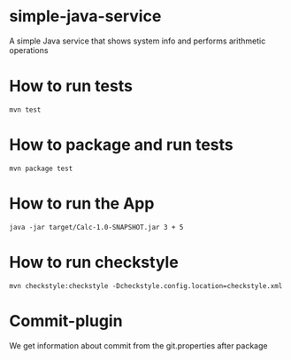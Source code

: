 # simple-java-service
A simple Java service that shows system info and performs arithmetic operations

# How to run tests
```
mvn test
```
# How to package and run tests
```
mvn package test
```
# How to run the App
```
java -jar target/Calc-1.0-SNAPSHOT.jar 3 + 5
```
# How to run checkstyle
```
mvn checkstyle:checkstyle -Dcheckstyle.config.location=checkstyle.xml
```
# Commit-plugin

We get information about commit from the git.properties after package
